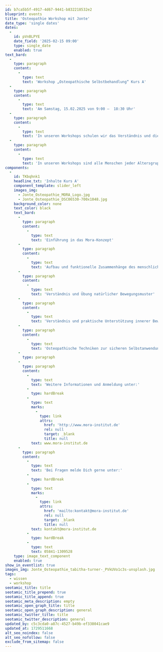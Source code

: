 ```yaml
---
id: b7ca5b5f-4917-4d67-9441-b832218532e2
blueprint: events
title: 'Osteopathie Workshop mit Jonte'
date_type: 'single dates'
dates:
  -
    id: pVnBLPYE
    date_field: '2025-02-15 09:00'
    type: single_date
    enabled: true
text_bard:
  -
    type: paragraph
    content:
      -
        type: text
        text: 'Workshop „Osteopathische Selbstbehandlung“ Kurs A'
  -
    type: paragraph
    content:
      -
        type: text
        text: 'Am Samstag, 15.02.2025 von 9:00 –  18:30 Uhr'
  -
    type: paragraph
    content:
      -
        type: text
        text: 'In unseren Workshops schulen wir das Verständnis und die Wahrnehmung eines natürlichen Bedürfnisses nach Bewegung. Die Übungen und unser osteopathisches Verständnis von Bewegung werden in den Workshops verständlich und nachvollziehbar aufbereitet. Sie fördern Klarheit und Vertrauen in den eigenen Bewegungsausdruck und geben Dir die Möglichkeit, Dich selbst osteopathisch zu behandeln.'
  -
    type: paragraph
    content:
      -
        type: text
        text: 'In unseren Workshops sind alle Menschen jeder Altersgruppe, mit und ohne Vorwissen, willkommen.'
components:
  -
    id: TKbqhnk1
    headline_txt: 'Inhalte Kurs A'
    component_template: slider_left
    images_img:
      - Jonte_Osteopathie_MORA_Logo.jpg
      - Jonte_Osteopathie_DSC06530-700x1048.jpg
    background_color: none
    text_color: black
    text_bard:
      -
        type: paragraph
        content:
          -
            type: text
            text: 'Einführung in das Mora-Konzept'
      -
        type: paragraph
        content:
          -
            type: text
            text: 'Aufbau und funktionelle Zusammenhänge des menschlichen Körpers (z.B. Faszien-System)'
      -
        type: paragraph
        content:
          -
            type: text
            text: 'Verständnis und Übung natürlicher Bewegungsmuster'
      -
        type: paragraph
        content:
          -
            type: text
            text: 'Verständnis und praktische Unterstützung innerer Bewegungen (Zwerchfell, Herz-Kreislauf- und Lymphsystem)'
      -
        type: paragraph
        content:
          -
            type: text
            text: 'Osteopathische Techniken zur sicheren Selbstanwendung'
      -
        type: paragraph
      -
        type: paragraph
        content:
          -
            type: text
            text: 'Weitere Informationen und Anmeldung unter:'
          -
            type: hardBreak
          -
            type: text
            marks:
              -
                type: link
                attrs:
                  href: 'http://www.mora-institut.de'
                  rel: null
                  target: _blank
                  title: null
            text: www.mora-institut.de
      -
        type: paragraph
        content:
          -
            type: text
            text: 'Bei Fragen melde Dich gerne unter:'
          -
            type: hardBreak
          -
            type: text
            marks:
              -
                type: link
                attrs:
                  href: 'mailto:kontakt@mora-institut.de'
                  rel: null
                  target: _blank
                  title: null
            text: kontakt@mora-institut.de
          -
            type: hardBreak
          -
            type: text
            text: 05841-1309528
    type: image_text_component
    enabled: true
show_in_eventlist: true
images_img: Jonte_Osteopathie_tabitha-turner-_PVkUVo1c3s-unsplash.jpg
tags:
  - wissen
  - workshop
seotamic_title: title
seotamic_title_prepend: true
seotamic_title_append: true
seotamic_meta_description: empty
seotamic_open_graph_title: title
seotamic_open_graph_description: general
seotamic_twitter_title: title
seotamic_twitter_description: general
updated_by: c5c3cda0-a87c-4527-b49b-ef338041cae9
updated_at: 1729511668
alt_seo_noindex: false
alt_seo_nofollow: false
exclude_from_sitemap: false
---
```

